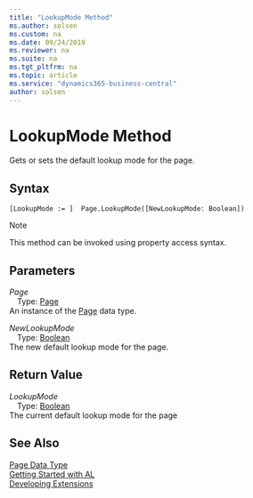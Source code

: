 ```yaml
---
title: "LookupMode Method"
ms.author: solsen
ms.custom: na
ms.date: 09/24/2019
ms.reviewer: na
ms.suite: na
ms.tgt_pltfrm: na
ms.topic: article
ms.service: "dynamics365-business-central"
author: solsen
---
```

[//]: # (START>DO_NOT_EDIT)
[//]: # (IMPORTANT:Do not edit any of the content between here and the END>DO_NOT_EDIT.)
[//]: # (Any modifications should be made in the .xml files in the ModernDev repo.)
# LookupMode Method
Gets or sets the default lookup mode for the page.


## Syntax
```
[LookupMode := ]  Page.LookupMode([NewLookupMode: Boolean])
```
> [!NOTE]  
> This method can be invoked using property access syntax.  
## Parameters
*Page*  
&emsp;Type: [Page](page-data-type.md)  
An instance of the [Page](page-data-type.md) data type.  

*NewLookupMode*  
&emsp;Type: [Boolean](../boolean/boolean-data-type.md)  
The new default lookup mode for the page.  


## Return Value
*LookupMode*  
&emsp;Type: [Boolean](../boolean/boolean-data-type.md)  
The current default lookup mode for the page  


[//]: # (IMPORTANT: END>DO_NOT_EDIT)
## See Also
[Page Data Type](page-data-type.md)  
[Getting Started with AL](../../devenv-get-started.md)  
[Developing Extensions](../../devenv-dev-overview.md)